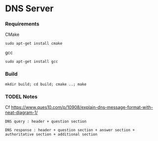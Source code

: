 # DNS Server

### Requirements

CMake

    sudo apt-get install cmake

gcc

    sudo apt-get install gcc


### Build

    mkdir build; cd build; cmake ..; make

### TODEL Notes

Cf https://www.ques10.com/p/10908/explain-dns-message-format-with-neat-diagram-1/

    DNS query : header + question section

    DNS response : header + question section + answer section + authoritative section + additional section
